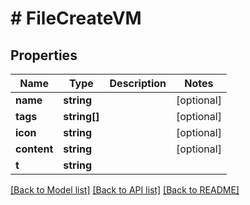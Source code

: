 # # FileCreateVM

## Properties

Name | Type | Description | Notes
------------ | ------------- | ------------- | -------------
**name** | **string** |  | [optional]
**tags** | **string[]** |  | [optional]
**icon** | **string** |  | [optional]
**content** | **string** |  | [optional]
**t** | **string** |  |

[[Back to Model list]](../../README.md#models) [[Back to API list]](../../README.md#endpoints) [[Back to README]](../../README.md)
